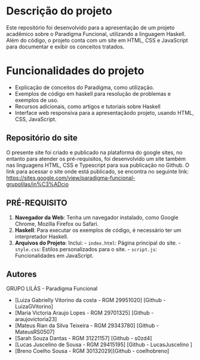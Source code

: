 # Descrição do projeto
Este repositório foi desenvolvido para a apresentação de um projeto acadêmico sobre o Paradigma Funcional, utilizando a linguagem Haskell. Além do código, o projeto conta com um site em HTML, CSS e JavaScript para documentar e exibir os conceitos tratados.
# Funcionalidades do projeto
- Explicação de conceitos do Paradigma, como utilização. 
- Exemplos de código em haskell para resolução de problemas e exemplos de uso.
- Recursos adicionais, como artigos e tutoriais sobre Haskell
- Interface web responsiva para a apresentaçãodo projeto, usando HTML, CSS, JavaScript.

## Repositório do site
O presente site foi criado e publicado na plataforma do google sites, no entanto para atender os pré-requisitos, foi desenvolvido um site também nas linguagens HTML, CSS e Typescript para sua publicação no Github.
O link para acessar o site onde está publicado, se encontra no seguinte link:
https://sites.google.com/view/paradigma-funcional-grupolilas/in%C3%ADcio
  
## PRÉ-REQUISITO 
1. **Navegador da Web**: Tenha um navegador instalado, como Google Chrome, Mozilla Firefox ou Safari.
2. **Haskell**: Para executar os exemplos de código, é necessário ter um interpretador Haskell. 
3. **Arquivos do Projeto**: Inclui: - `index.html`: Página principal do site. - `style.css`: Estilos personalizados para o site. - `script.js`: Funcionalidades em JavaScript.
## Autores
GRUPO LILÁS - Paradigma Funcional 
- [Luiza Gabrielly Vitorino da costa - RGM 29951020] [Github - LuizaGVitorino]
- [Maria Victoria Araujo Lopes - RGM 29701325] [Github - araujovictoria23]
- [Mateus Rian da Silva Teixeira - RGM 29343780] [Github - MateusRS0507]
- [Sarah Souza Dantas - RGM 31221157] [Github - s0zd4]
- [Lucas Juscelino de Sousa - RGM 29415195] [Github - LucasJuscelino ]
- [Breno Coelho Sousa - RGM 30132029][Github - coelhobreno]

